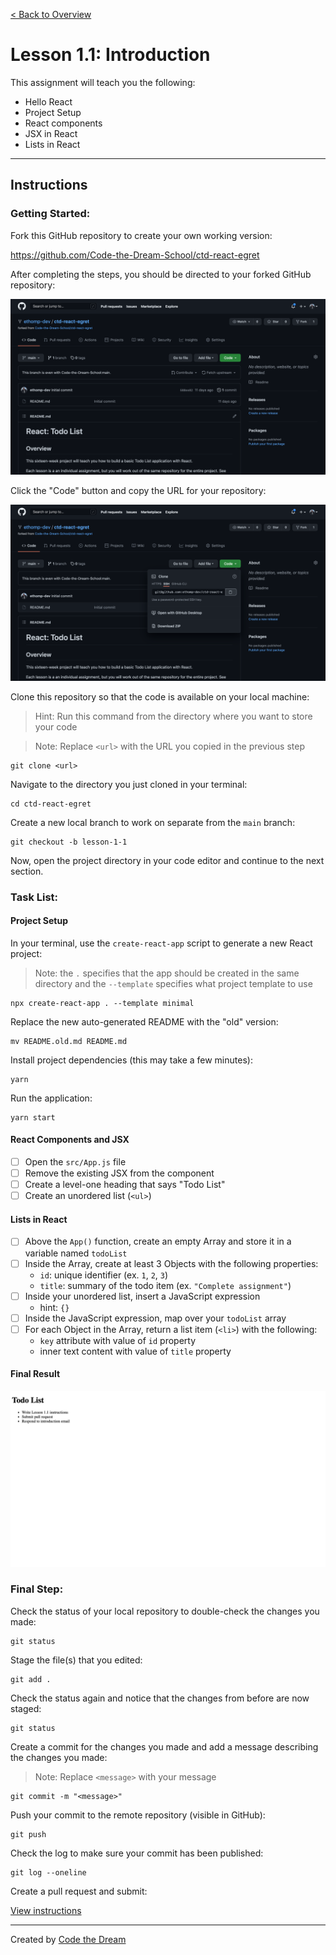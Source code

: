 [< Back to Overview](../../README.md)

# Lesson 1.1: Introduction

This assignment will teach you the following:

- Hello React
- Project Setup
- React components
- JSX in React
- Lists in React

---

## Instructions

### Getting Started:

Fork this GitHub repository to create your own working version:

https://github.com/Code-the-Dream-School/ctd-react-egret

After completing the steps, you should be directed to your forked GitHub repository:

![Fork Assignment](../assets/section-1/lesson-1-1-fork.png)

Click the "Code" button and copy the URL for your repository:

![Clone Assignment](../assets/section-1/lesson-1-1-clone.png)

Clone this repository so that the code is available on your local machine:

> Hint: Run this command from the directory where you want to store your code

> Note: Replace `<url>` with the URL you copied in the previous step

    git clone <url>

Navigate to the directory you just cloned in your terminal:

    cd ctd-react-egret

Create a new local branch to work on separate from the `main` branch:

    git checkout -b lesson-1-1

Now, open the project directory in your code editor and continue to the next section.

### Task List:

#### Project Setup

In your terminal, use the `create-react-app` script to generate a new React project:

> Note: the `.` specifies that the app should be created in the same directory and the `--template` specifies what project template to use

    npx create-react-app . --template minimal

Replace the new auto-generated README with the "old" version:

    mv README.old.md README.md

Install project dependencies (this may take a few minutes):

    yarn

Run the application:

    yarn start

#### React Components and JSX

- [ ] Open the `src/App.js` file
- [ ] Remove the existing JSX from the component
- [ ] Create a level-one heading that says "Todo List"
- [ ] Create an unordered list (`<ul>`)

#### Lists in React

- [ ] Above the `App()` function, create an empty Array and store it in a variable named `todoList`
- [ ] Inside the Array, create at least 3 Objects with the following properties:
    - `id`: unique identifier (ex. `1`, `2`, `3`)
    - `title`: summary of the todo item (ex. `"Complete assignment"`)
- [ ] Inside your unordered list, insert a JavaScript expression
    - hint: `{}`
- [ ] Inside the JavaScript expression, map over your `todoList` array
- [ ] For each Object in the Array, return a list item (`<li>`) with the following:
    - `key` attribute with value of `id` property
    - inner text content with value of `title` property

#### Final Result

![Example Todo Application](../assets/section-1/lesson-1-1-result.png)

### Final Step:

Check the status of your local repository to double-check the changes you made:

    git status

Stage the file(s) that you edited:

    git add .

Check the status again and notice that the changes from before are now staged:

    git status

Create a commit for the changes you made and add a message describing the changes you made:

> Note: Replace `<message>` with your message

    git commit -m "<message>"

Push your commit to the remote repository (visible in GitHub):

    git push

Check the log to make sure your commit has been published:

    git log --oneline

Create a pull request and submit:

[View instructions](https://github.com/Code-the-Dream-School/common-instructions/blob/main/common/how-to-pull-request.md)

---

Created by [Code the Dream](https://www.codethedream.org)
